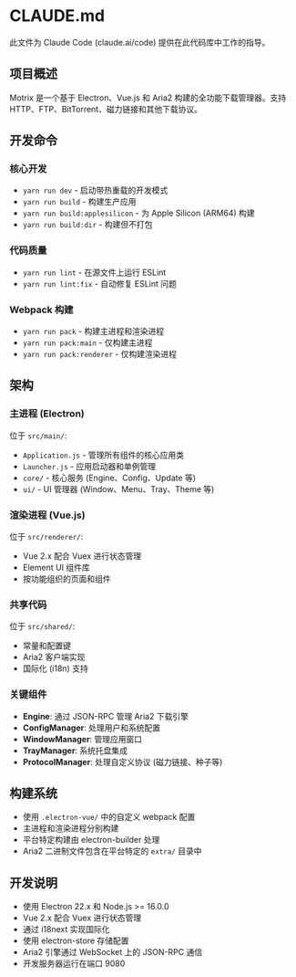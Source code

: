 # CLAUDE.md

此文件为 Claude Code (claude.ai/code) 提供在此代码库中工作的指导。

## 项目概述

Motrix 是一个基于 Electron、Vue.js 和 Aria2 构建的全功能下载管理器。支持 HTTP、FTP、BitTorrent、磁力链接和其他下载协议。

## 开发命令

### 核心开发
- `yarn run dev` - 启动带热重载的开发模式
- `yarn run build` - 构建生产应用
- `yarn run build:applesilicon` - 为 Apple Silicon (ARM64) 构建
- `yarn run build:dir` - 构建但不打包

### 代码质量
- `yarn run lint` - 在源文件上运行 ESLint
- `yarn run lint:fix` - 自动修复 ESLint 问题

### Webpack 构建
- `yarn run pack` - 构建主进程和渲染进程
- `yarn run pack:main` - 仅构建主进程
- `yarn run pack:renderer` - 仅构建渲染进程

## 架构

### 主进程 (Electron)
位于 `src/main/`:
- `Application.js` - 管理所有组件的核心应用类
- `Launcher.js` - 应用启动器和单例管理
- `core/` - 核心服务 (Engine、Config、Update 等)
- `ui/` - UI 管理器 (Window、Menu、Tray、Theme 等)

### 渲染进程 (Vue.js)
位于 `src/renderer/`:
- Vue 2.x 配合 Vuex 进行状态管理
- Element UI 组件库
- 按功能组织的页面和组件

### 共享代码
位于 `src/shared/`:
- 常量和配置键
- Aria2 客户端实现
- 国际化 (i18n) 支持

### 关键组件
- **Engine**: 通过 JSON-RPC 管理 Aria2 下载引擎
- **ConfigManager**: 处理用户和系统配置
- **WindowManager**: 管理应用窗口
- **TrayManager**: 系统托盘集成
- **ProtocolManager**: 处理自定义协议 (磁力链接、种子等)

## 构建系统

- 使用 `.electron-vue/` 中的自定义 webpack 配置
- 主进程和渲染进程分别构建
- 平台特定构建由 electron-builder 处理
- Aria2 二进制文件包含在平台特定的 `extra/` 目录中

## 开发说明

- 使用 Electron 22.x 和 Node.js >= 16.0.0
- Vue 2.x 配合 Vuex 进行状态管理
- 通过 i18next 实现国际化
- 使用 electron-store 存储配置
- Aria2 引擎通过 WebSocket 上的 JSON-RPC 通信
- 开发服务器运行在端口 9080